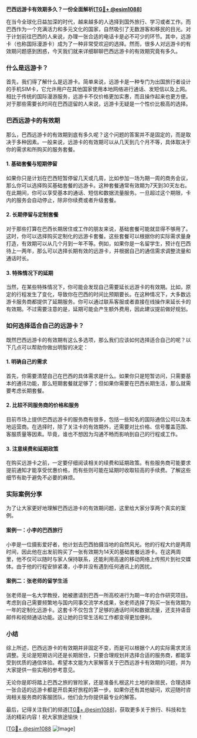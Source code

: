 **巴西远游卡有效期多久？一份全面解析[[TG💪+ @esim1088](https://t.me/s/esim1088)]**

在当今全球化日益加深的时代，越来越多的人选择到国外旅行、学习或者工作。而巴西作为一个充满活力和多元文化的国家，自然吸引了无数游客和移民的目光。对于计划前往巴西的人来说，办理一张合适的电话卡是必不可少的环节。其中，远游卡（也称国际漫游卡）成为了一种非常受欢迎的选择。然而，很多人对远游卡的有效期问题感到困惑，今天我们就来详细聊聊巴西远游卡的有效期究竟有多久。

### 什么是远游卡？

首先，我们得了解什么是远游卡。简单来说，远游卡是一种专门为出国旅行者设计的手机SIM卡，它允许用户在其他国家使用本地网络进行通话、发短信以及上网。相比于传统的国际漫游服务，远游卡不仅价格更加实惠，而且操作起来也更方便。对于那些需要长时间在巴西逗留的人来说，远游卡无疑是一个性价比极高的选择。

### 巴西远游卡的有效期

那么，巴西远游卡的有效期到底有多久呢？这个问题的答案并不是固定的，而是取决于多种因素。一般来说，远游卡的有效期可以从几天到几个月不等，具体取决于你的需求和所购买的服务套餐。

#### 1. 基础套餐与短期停留

如果你只是计划在巴西短暂停留几天或几周，比如参加一场为期一周的商务会议，那么你可以选择购买基础套餐的远游卡。这种套餐通常有效期为7天到30天左右。在此期间，你可以享受基本的通话、短信和数据流量服务。一旦超过这个期限，卡内的服务会自动停止，除非你续费或者升级套餐。

#### 2. 长期停留与定制套餐

对于那些打算在巴西长期居住或工作的朋友来说，基础套餐可能就显得不够用了。这时，你可以选择购买定制化的远游卡套餐。这些套餐可以根据你的实际需求量身打造，有效期可以从几个月到一年不等。例如，如果你是一名留学生，预计在巴西待上一两年，那么可以选择长期有效的远游卡，并根据自己的通信需求调整流量和通话时长。

#### 3. 特殊情况下的延期

当然，在某些特殊情况下，你可能会发现自己需要延长远游卡的有效期。比如，原定的行程发生了变化，导致你在巴西的时间比预期要长。在这种情况下，大多数远游卡服务商都提供了延期服务。你可以通过联系客服或者直接在线操作来延长卡的有效期。不过需要注意的是，延期可能会产生额外费用，因此建议提前做好规划。

### 如何选择适合自己的远游卡？

既然巴西远游卡的有效期有这么多选项，那么我们应该如何选择适合自己的呢？以下几点可以帮助你做出明智的决定：

#### 1. 明确自己的需求

首先，你需要清楚自己在巴西的具体需求是什么。如果你只是短暂访问，只需要基本的通讯功能，那么短期套餐就足够了；但如果你需要在巴西长期生活，那么就需要考虑长期套餐。

#### 2. 比较不同服务商的价格和服务

目前市场上提供巴西远游卡的服务商有很多，包括一些知名的国际通信公司以及本地运营商。在选择时，除了关注卡的有效期外，还需要对比价格、信号覆盖范围、客服质量等因素。毕竟，谁也不想因为沟通不畅而影响到自己的行程或工作。

#### 3. 注意续费和延期政策

在购买远游卡之前，一定要仔细阅读相关的续费和延期政策。有些服务商可能要求提前通知才能享受优惠价格，而有些则可能在延期时收取较高的手续费。了解这些细节有助于避免不必要的麻烦。

### 实际案例分享

为了让大家更好地理解巴西远游卡的有效期问题，这里给大家分享两个真实的案例。

#### 案例一：小李的巴西旅行

小李是一位摄影爱好者，他计划去巴西拍摄当地的自然风光。他的行程大约是两周时间，因此他在出发前购买了一张有效期为14天的基础套餐远游卡。在这两周里，他不仅可以随时与家人保持联系，还能利用高速的移动网络上传照片到社交媒体。由于他的行程安排紧凑，小李并没有遇到任何通讯上的困扰。

#### 案例二：张老师的留学生活

张老师是一名大学教授，她被邀请到巴西一所高校进行为期一年的合作研究项目。考虑到自己需要频繁地与国内同事交流学术成果，张老师选择了购买一张有效期为一年的定制化远游卡。这套卡不仅包含了足够的通话时间和数据流量，还支持语音邮件和视频通话功能。这让她的日常生活和工作都变得更加便利。

### 小结

综上所述，巴西远游卡的有效期并非固定不变，而是可以根据个人的实际需求灵活调整。无论是短期访问还是长期居住，只要合理规划并选择合适的服务商，都能享受到优质的通信体验。希望本文能为大家解答关于巴西远游卡有效期的问题，并为大家提供一些实用的参考意见。

无论你是即将踏上巴西之旅的冒险家，还是准备扎根这片土地的新居民，合理选择一张合适的远游卡都是开启美好旅程的第一步。如果你还有其他疑问，欢迎随时咨询相关服务商的客服团队，他们会为你提供最专业的解答。

最后，记得关注我们的频道[[TG💪+ @esim1088](https://t.me/s/esim1088)]，获取更多关于旅行、科技和生活的精彩内容！祝大家旅途愉快！

[[TG💪+ @esim1088](https://t.me/s/esim1088) ![Image](https://i.postimg.cc/4NQfJmqS/Snipaste-2025-05-13-00-14-12.png)]